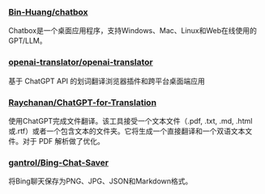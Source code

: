 ### [Bin-Huang/chatbox](https://github.com/Bin-Huang/chatbox)
Chatbox是一个桌面应用程序，支持Windows、Mac、Linux和Web在线使用的GPT/LLM。
### [openai-translator/openai-translator](https://github.com/openai-translator/openai-translator)
基于 ChatGPT API 的划词翻译浏览器插件和跨平台桌面端应用
### [Raychanan/ChatGPT-for-Translation](https://github.com/Raychanan/ChatGPT-for-Translation)
使用ChatGPT完成文件翻译。该工具接受一个文本文件（.pdf, .txt, .md, .html或.rtf）或者一个包含文本的文件夹。它将生成一个直接翻译和一个双语文本文件。对于 PDF 解析做了优化。
### [gantrol/Bing-Chat-Saver](https://github.com/gantrol/Bing-Chat-Saver)
将Bing聊天保存为PNG、JPG、JSON和Markdown格式。
